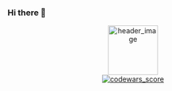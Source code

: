 ### Hi there 👋

<div id="header"  align="center" margin-bottom="40px" ><img src="https://media.giphy.com/media/R03zWv5p1oNSQd91EP/giphy.gif" alt="header_image" width="100" /></div>

<div align="center"><a href='https://www.codewars.com/users/rsschool_e402471a3eb0b734'><img src ='https://www.codewars.com/users/rsschool_e402471a3eb0b734/badges/large' alt="codewars_score"/></a></div>

<!--
**Aphness007/Aphness007** is a ✨ _special_ ✨ repository because its `README.md` (this file) appears on your GitHub profile.

Here are some ideas to get you started:

- 🔭 I’m currently working on ...
- 🌱 I’m currently learning ...
- 👯 I’m looking to collaborate on ...
- 🤔 I’m looking for help with ...
- 💬 Ask me about ...
- 📫 How to reach me: ...
- 😄 Pronouns: ...
- ⚡ Fun fact: ...
-->
